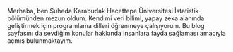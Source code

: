 Merhaba, ben Şuheda Karabudak Hacettepe Üniversitesi İstatistik bölümünden mezun oldum.
Kendimi veri bilimi, yapay zeka alanında geliştirmek için programlama dilleri öğrenmeye çalışıyorum. Bu blog sayfasını da sevdiğim konular hakkında insanlara fayda sağlaması amacıyla açmış bulunmaktayım.

